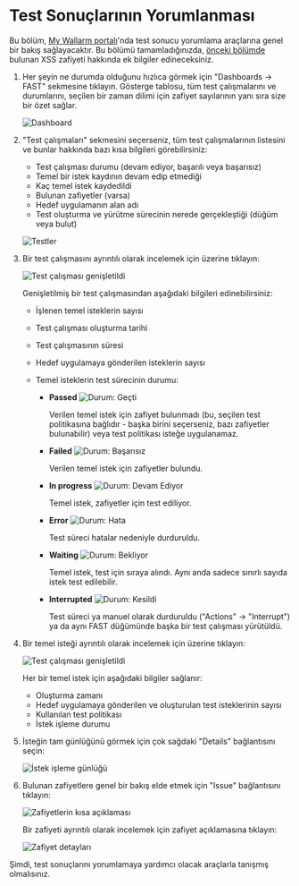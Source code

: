 [img-dashboard]:            ../../images/fast/qsg/common/test-interpretation/25-qsg-fast-test-int-dashboard.png
[img-testrun]:              ../../images/fast/qsg/common/test-interpretation/27-qsg-fast-test-int-testrun-screen.png
[img-test-run-expanded]:    ../../images/fast/qsg/common/test-interpretation/28-qsg-fast-testrun-opened.png
[img-status-passed]:        ../../images/fast/qsg/common/test-interpretation/passed-colored.png
[img-status-failed]:        ../../images/fast/qsg/common/test-interpretation/failed-colored.png
[img-status-inprogress]:    ../../images/fast/qsg/common/test-interpretation/in-progress.png
[img-status-error]:         ../../images/fast/qsg/common/test-interpretation/error-colored.png
[img-status-waiting]:       ../../images/fast/qsg/common/test-interpretation/waiting-colored.png
[img-status-interrupted]:   ../../images/fast/qsg/common/test-interpretation/interrupted-colored.png
[img-testrun-expanded]:     ../../images/fast/qsg/common/test-interpretation/29-qsg-fast-test-int-testrun-expanded.png
[img-log]:                  ../../images/fast/qsg/common/test-interpretation/30-qsg-fast-test-int-testrun-log.png
[img-vuln-description]:     ../../images/fast/qsg/common/test-interpretation/31-qsg-fast-test-int-events-vuln-description.png     
[img-vuln-details]:         ../../images/fast/qsg/common/test-interpretation/32-qsg-fast-int-issue-details.png

[link-previous-chapter]:    test-run.md
[link-wl-console]:          https://us1.my.wallarm.com
[link-how-to-search]:       https://docs.wallarm.com/en/user-en/use-search-en.html    


# Test Sonuçlarının Yorumlanması

Bu bölüm, [My Wallarm portalı][link-wl-console]'nda test sonucu yorumlama araçlarına genel bir bakış sağlayacaktır. Bu bölümü tamamladığınızda, [önceki bölümde][link-previous-chapter] bulunan XSS zafiyeti hakkında ek bilgiler edineceksiniz.        

1. Her şeyin ne durumda olduğunu hızlıca görmek için "Dashboards → FAST" sekmesine tıklayın. Gösterge tablosu, tüm test çalışmalarını ve durumlarını, seçilen bir zaman dilimi için zafiyet sayılarının yanı sıra size bir özet sağlar.

    ![Dashboard][img-dashboard]

2. "Test çalışmaları" sekmesini seçerseniz, tüm test çalışmalarının listesini ve bunlar hakkında bazı kısa bilgileri görebilirsiniz:

    * Test çalışması durumu (devam ediyor, başarılı veya başarısız)
    * Temel bir istek kaydının devam edip etmediği
    * Kaç temel istek kaydedildi
    * Bulunan zafiyetler (varsa)
    * Hedef uygulamanın alan adı
    * Test oluşturma ve yürütme sürecinin nerede gerçekleştiği (düğüm veya bulut)

    ![Testler][img-testrun]

3. Bir test çalışmasını ayrıntılı olarak incelemek için üzerine tıklayın:

    ![Test çalışması genişletildi][img-test-run-expanded]

    Genişletilmiş bir test çalışmasından aşağıdaki bilgileri edinebilirsiniz:

    * İşlenen temel isteklerin sayısı
    * Test çalışması oluşturma tarihi
    * Test çalışmasının süresi
    * Hedef uygulamaya gönderilen isteklerin sayısı
    * Temel isteklerin test sürecinin durumu:

        * **Passed** ![Durum: Geçti][img-status-passed]
        
            Verilen temel istek için zafiyet bulunmadı (bu, seçilen test politikasına bağlıdır - başka birini seçerseniz, bazı zafiyetler bulunabilir) veya test politikası isteğe uygulanamaz.
        
        * **Failed** ![Durum: Başarısız][img-status-failed]  
        
            Verilen temel istek için zafiyetler bulundu.
            
        * **In progress** ![Durum: Devam Ediyor][img-status-inprogress]
              
            Temel istek, zafiyetler için test ediliyor.
            
        * **Error** ![Durum: Hata][img-status-error]  
            
            Test süreci hatalar nedeniyle durduruldu.
            
        * **Waiting** ![Durum: Bekliyor][img-status-waiting]      
        
            Temel istek, test için sıraya alındı. Aynı anda sadece sınırlı sayıda istek test edilebilir.
            
        * **Interrupted** ![Durum: Kesildi][img-status-interrupted]
        
            Test süreci ya manuel olarak durduruldu ("Actions" → "Interrupt") ya da aynı FAST düğümünde başka bir test çalışması yürütüldü.

4. Bir temel isteği ayrıntılı olarak incelemek için üzerine tıklayın:

    ![Test çalışması genişletildi][img-testrun-expanded]
    
    Her bir temel istek için aşağıdaki bilgiler sağlanır:

    * Oluşturma zamanı
    * Hedef uygulamaya gönderilen ve oluşturulan test isteklerinin sayısı
    * Kullanılan test politikası
    * İstek işleme durumu

5. İsteğin tam günlüğünü görmek için çok sağdaki "Details" bağlantısını seçin:

    ![İstek işleme günlüğü][img-log]

6. Bulunan zafiyetlere genel bir bakış elde etmek için "Issue" bağlantısını tıklayın:

    ![Zafiyetlerin kısa açıklaması][img-vuln-description]

    Bir zafiyeti ayrıntılı olarak incelemek için zafiyet açıklamasına tıklayın:

    ![Zafiyet detayları][img-vuln-details]
            
Şimdi, test sonuçlarını yorumlamaya yardımcı olacak araçlarla tanışmış olmalısınız.